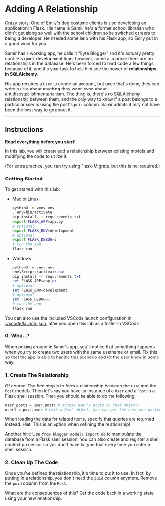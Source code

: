 # Adding A Relationship

Crazy story: One of Emily's dog costume clients is also developing an application in Flask. His name is Samir, he's a former school librarian who didn't get along so well with the school children so he switched careers to being a developer. He needed some help with his Flask app, so Emily put in a good word for you.

Samir has a working app, he calls it "Byte Blogger" and it's actually pretty cool. His quick development time, however, came at a price: there are no relationships in the database! He's been forced to hard code a few things because of it, and it's your task to help him see the power of **relationships in SQLAlchemy**.

His app requires a `User` to create an account, but once that's done, they can write a `Post` about anything they want, even about antidisestablishmentarianism. The thing is, there's no SQLAlchemy relationship between them, and the only way to know if a post belongs to a particular user is using the post's `puid` column. Samir admits it may not have been the best way to go about it.

___

## Instructions

**Read everything before you start!**

In this lab, you will create add a relationship between existing models and modifying the code to utilize it.

(For extra practice, you can try using Flask-Migrate, but this is not required.)

### Getting Started

To get started with this lab:

- Mac or Linux
  ```bash
  python3 -m venv env
  . env/bin/activate
  pip install -r requirements.txt
  export FLASK_APP=app.py
  # optional
  export FLASK_ENV=development
  # optional
  export FLASK_DEBUG=1
  # run the app
  flask run
  ```

- Windows
  ```powershell
  python3 -m venv env
  env\Scripts\activate.bat
  pip install -r requirements.txt
  set FLASK_APP=app.py
  # optional
  set FLASK_ENV=development
  # optional
  set FLASK_DEBUG=1
  # run the app
  flask run
  ```

You can also use the included VSCode launch configuration in [.vscode/launch.json](.vscode/launch.json), after you open this lab as a folder in VSCode.

### 0. Wha...?

When poking around in Samir's app, you'll notice that something happens when you try to create two users with the same username or email. Fix this so that the app is able to handle this scenario and let the user know in some way.

### 1. Create The Relationship

Of course! The first step is to form a relationship between the `User` and the `Post` models. Then let's say you have an instance of a `User` and a `Post` in a Flask shell session. Then you should be able to do the following:

```python
user_posts = user.posts # access user's posts as Post objects
user1 = post.user # with a Post object, you can get the user who posted it
```

When loading the data for related items, specify that queries are returned instead. Hint: This is an option when defining the relationship!

Another hint: Use `from blogger.models import db` to manipulate the database from a Flask shell session. You can also create and register a shell context processor so you don't have to type that every time you enter a shell session.

### 2. Clean Up The Code

Once you've defined the relationship, it's time to put it to use. In fact, by putting in a relationship, you don't need the `puid` column anymore. Remove the `puid` column from the `Post`.

What are the consequences of this? Get the code back in a working state using your new relationship.
